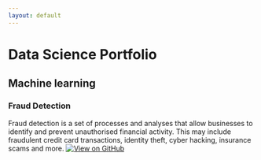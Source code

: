 ```yaml
---
layout: default
---
```


# Data Science Portfolio
## Machine learning
### Fraud Detection
Fraud detection is a set of processes and analyses that allow businesses to identify and prevent unauthorised financial activity. This may include fraudulent credit card transactions, identity theft, cyber hacking, insurance scams and more.
[![View on GitHub](https://img.shields.io/badge/GitHub-View_on_GitHub-blue?logo=GitHub)](https://github.com/saimohan35/fraud_detection)
<!-- <center><img src="images/fraud_detection.jpg"/></center> -->